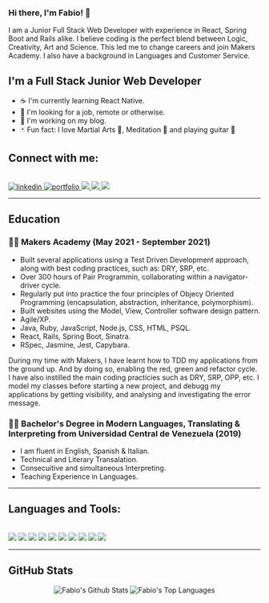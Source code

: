 ### Hi there, I'm Fabio! 👋

I am a Junior Full Stack Web Developer with experience in React, Spring Boot and Rails alike. I believe coding is the perfect blend between Logic, Creativity, Art and Science. This led me to change careers and join Makers Academy. I also have a background in Languages and Customer Service.

## I'm a Full Stack Junior Web Developer

- ☕ I'm currently learning React Native.
- 👷 I'm looking for a job, remote or otherwise.
- 📘 I'm working on my blog.
- 🃏 Fun fact: I love Martial Arts 👊, Meditation 🧠 and playing guitar 🎸

## Connect with me:

<br />

<div align="left">
  <a href="https://www.linkedin.com/in/rodriguezfabio/">
    <img alt="linkedin" title="My LinkedIn Page" src="https://img.shields.io/badge/LinkedIn-0077B5?style=for-the-badge&logo=linkedin&logoColor=white">
	</a>
	<a href="https://fabio-rodriguez.netlify.app/">
    <img alt="portfolio" title="My Portfolio" src="https://img.shields.io/badge/Portfolio-3b5998?style=for-the-badge&logo=google-chrome&logoColor=1F222A">
	</a>
	<a href="mailto:alessf13@gmail.com">
  	<img src="https://img.shields.io/badge/Email-%23D14836?style=for-the-badge&logo=gmail&logoColor=white"/>
	</a>
  <a href="https://www.codewars.com/users/frodri13">
    <img src="https://img.shields.io/badge/CodeWars-%23AD2C27?style=for-the-badge&logo=codewars&logoColor=white"/>
	</a>
	<a href="https://github.com/frodri13/resume/blob/main/CV.pdf" target='_blank'>
    <img src="https://img.shields.io/badge/CV-%23AD2C27?style=for-the-badge&logo=CV&logoColor=white"/>
	</a>
</div>

---

## Education

### 👨‍🎓 Makers Academy (May 2021 - September 2021)

- Built several applications using a Test Driven Development approach, along with best coding practices, such as: DRY, SRP, etc.
- Over 300 hours of Pair Programmin, collaborating within a navigator-driver cycle.
- Regularly put into practice the four principles of Objecy Oriented Programming (encapsulation, abstraction, inheritance, polymorphism).
- Built websites using the Model, View, Controller software design pattern.
- Agile/XP.
- Java, Ruby, JavaScript, Node.js, CSS, HTML, PSQL.
- React, Rails, Spring Boot, Sinatra.
- RSpec, Jasmine, Jest, Capybara.

During my time with Makers, I have learnt how to TDD my applications from the ground up. And by doing so, enabling the red, green and refactor cycle. I have also instilled the main coding practicies such as DRY, SRP, OPP, etc. I model my classes before starting a new project, and debugg my applications by getting visibility, and analysing and investigating the error message.

### 👨‍🎓 Bachelor's Degree in Modern Languages, Translating & Interpreting from Universidad Central de Venezuela (2019)

- I am fluent in English, Spanish & Italian.
- Technical and Literary Transalation.
- Consecuitive and simultaneous Interpreting.
- Teaching Experience in Languages.

---

## Languages and Tools:

<br />

<div align="left">
<img src="https://img.shields.io/badge/Ruby-CC342D?style=for-the-badge&logo=ruby&logoColor=white">
<img src="https://img.shields.io/badge/Ruby_on_Rails-CC0000?style=for-the-badge&logo=ruby-on-rails&logoColor=white">
<img src="https://img.shields.io/badge/JavaScript-F7DF1E?style=for-the-badge&logo=javascript&logoColor=black">
<img src="https://img.shields.io/badge/React-20232A?style=for-the-badge&logo=react&logoColor=61DAFB">
<img src="https://img.shields.io/badge/Jest-C21325?style=for-the-badge&logo=jest&logoColor=white">
<img src="https://img.shields.io/badge/SASS-1572B6?style=for-the-badge&logo=sass&logoColor=white">
<img src="https://img.shields.io/badge/RSpec-CC342D?style=for-the-badge&logo=RSpec&logoColor=white">
<img src="https://img.shields.io/badge/HTML5-E34F26?style=for-the-badge&logo=html5&logoColor=white">
<img src="https://img.shields.io/badge/PostgreSQL-316192?style=for-the-badge&logo=postgresql&logoColor=white">
<img src="https://img.shields.io/badge/Git-F05032?style=for-the-badge&logo=git&logoColor=white">
<div/>

---

## GitHub Stats

<p align="center">
    <img alt="Fabio's Github Stats" src="https://github-readme-stats.vercel.app/api?username=frodri13&theme=blue-green&show_icons=true&hide_border=true&bg_color=0D1117&hide=html,css" /></a>
  <img alt="Fabio's Top Languages" src="https://github-readme-stats.vercel.app/api/top-langs/?username=frodri13&langs_count=8&count_private=true&layout=compact&theme=blue-green&hide_border=true&bg_color=0D1117&hide=html,css" /></a>
</p>
